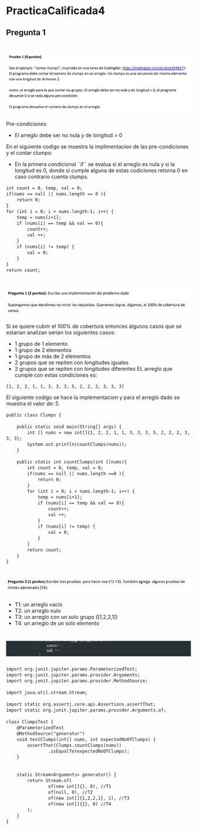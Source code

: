 # PracticaCalificada4

## Pregunta 1
<h1 align="center">
  <img src="https://raw.githubusercontent.com/owamns/PracticaCalificada4/main/files/p1-1.png" alt="Logo SOS">
</h1>

Pre-condiciones:
- El arreglo debe ser no nula y de longitud > 0

En el siguiente codigo se muestra la implimentacion de las pre-condiciones y el contar clumps:
- En la primera condicional ¨if¨ se evalua si el arreglo es nula y si la longitud es 0, donde si cumple alguna de estas codiciones
retorna 0 en caso contrario cuenta clumps.

```
int count = 0, temp, val = 0;
if(nums == null || nums.length == 0 ){
    return 0;
}
for (int i = 0; i < nums.length-1; i++) {
    temp = nums[i+1];
    if (nums[i] == temp && val == 0){
        count++;
        val ++;
    }
    if (nums[i] != temp) {
        val = 0;
    }
}
return count;
```

<h1 align="center">
  <img src="https://raw.githubusercontent.com/owamns/PracticaCalificada4/main/files/p1-2.png" alt="Logo SOS">
</h1>

Si se quiere cubrir el 100% de cobertura entonces algunos casos que se estarian analizan serian los siguientes casos:
- 1 grupo de 1 elemento
- 1 grupo de 2 elementos
- 1 grupo de más de 2 elementos
- 2 grupos que se repiten con longitudes iguales
- 2 grupos que se repiten con longitudes diferentes
EL arreglo que cumple con estas condiciones es:
```
[1, 2, 2, 1, 1, 3, 3, 3, 5, 2, 2, 2, 3, 3, 3]
```
El siguiente codigo se hace la implementacion y para el arreglo dado se muestra el valor de: 5
```
public class Clumps {

    public static void main(String[] args) {
        int [] nums = new int[]{1, 2, 2, 1, 1, 3, 3, 3, 5, 2, 2, 2, 3, 3, 3};
        System.out.println(countClumps(nums));
    }

    public static int countClumps(int []nums){
        int count = 0, temp, val = 0;
        if(nums == null || nums.length ==0 ){
            return 0;
        }
        for (int i = 0; i < nums.length-1; i++) {
            temp = nums[i+1];
            if (nums[i] == temp && val == 0){
                count++;
                val ++;
            }
            if (nums[i] != temp) {
                val = 0;
            }
        }
        return count;
    }
}

```
<h1 align="center">
  <img src="https://raw.githubusercontent.com/owamns/PracticaCalificada4/main/files/p2.png" alt="Logo SOS">
</h1>

- T1: un arreglo vacio
- T2: un arreglo nulo
- T3: un arreglo con un solo grupo ([1,2,2,1])
- T4: un arreglo de un solo elemento

<h1 align="center">
  <img src="https://raw.githubusercontent.com/owamns/PracticaCalificada4/main/files/p3.png" alt="Logo SOS">
</h1>

```
import org.junit.jupiter.params.ParameterizedTest;
import org.junit.jupiter.params.provider.Arguments;
import org.junit.jupiter.params.provider.MethodSource;

import java.util.stream.Stream;

import static org.assertj.core.api.Assertions.assertThat;
import static org.junit.jupiter.params.provider.Arguments.of;

class ClumpsTest {
    @ParameterizedTest
    @MethodSource("generator")
    void testClumps(int[] nums, int expectedNoOfClumps) {
        assertThat(Clumps.countClumps(nums))
                .isEqualTo(expectedNoOfClumps);
    }


    static Stream<Arguments> generator() {
        return Stream.of(
                of(new int[]{}, 0), //T1
                of(null, 0), //T2
                of(new int[]{1,2,2,1}, 1), //T3
                of(new int[]{1}, 0) //T4
        );
    }
}
```
